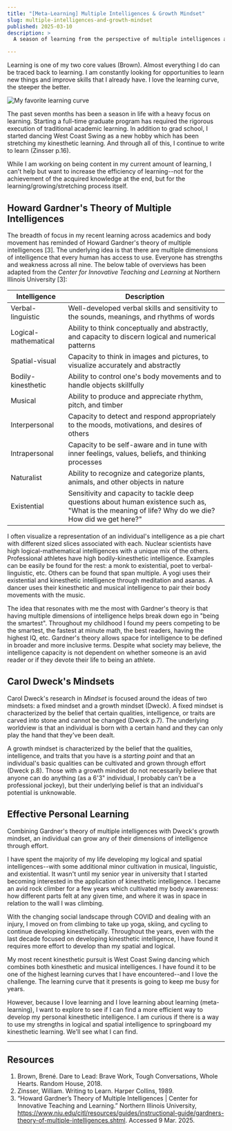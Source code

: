 ```yaml
---
title: "[Meta-Learning] Multiple Intelligences & Growth Mindset"
slug: multiple-intelligences-and-growth-mindset
published: 2025-03-10
description: >
  A season of learning from the perspective of multiple intelligences and meta-learning

---
```


Learning is one of my two core values (Brown). Almost everything I do can be traced back to
learning. I am constantly looking for opportunities to learn new things and improve skills that I
already have. I love the learning curve, the steeper the better.

![My favorite learning curve](/posts/0081/the-learning-curve.png)

The past seven months has been a season in life with a heavy focus on learning. Starting a full-time
graduate program has required the rigorous execution of traditional academic learning. In addition
to grad school, I started dancing West Coast Swing as a new hobby which has been stretching my
kinesthetic learning. And through all of this, I continue to write to learn (Zinsser p.16).

While I am working on being content in my current amount of learning, I can't help but want to
increase the efficiency of learning--not for the achievement of the acquired knowledge at the end,
but for the learning/growing/stretching process itself.


## Howard Gardner's Theory of Multiple Intelligences

The breadth of focus in my recent learning across academics and body movement has reminded of Howard
Gardner's theory of multiple intelligences [3]. The underlying idea is that there are multiple
dimensions of intelligence that every human has access to use. Everyone has strengths and weakness
across all nine. The below table of overviews has been adapted from the _Center for Innovative
Teaching and Learning_ at Northern Illinois University [3]:

| Intelligence | Description |
| ------------ | ----------- |
| Verbal-linguistic | Well-developed verbal skills and sensitivity to the sounds, meanings, and rhythms of words |
| Logical-mathematical | Ability to think conceptually and abstractly, and capacity to discern logical and numerical patterns |
| Spatial-visual | Capacity to think in images and pictures, to visualize accurately and abstractly |
| Bodily-kinesthetic | Ability to control one's body movements and to handle objects skillfully |
| Musical | Ability to produce and appreciate rhythm, pitch, and timber |
| Interpersonal | Capacity to detect and respond appropriately to the moods, motivations, and desires of others |
| Intrapersonal | Capacity to be self-aware and in tune with inner feelings, values, beliefs, and thinking processes |
| Naturalist | Ability to recognize and categorize plants, animals, and other objects in nature |
| Existential | Sensitivity and capacity to tackle deep questions about human existence such as, "What is the meaning of life? Why do we die? How did we get here?" |

I often visualize a representation of an individual's intelligence as a pie chart with different
sized slices associated with each. Nuclear scientists have high logical-mathematical intelligences
with a unique mix of the others. Professional athletes have high bodily-kinesthetic intelligence.
Examples can be easily be found for the rest: a monk to existential, poet to verbal-linguistic, etc.
Others can be found that span multiple. A yogi uses their existential and kinesthetic intelligence
through meditation and asanas. A dancer uses their kinesthetic and musical intelligence to pair
their body movements with the music.

The idea that resonates with me the most with Gardner's theory is that having multiple dimensions of
intelligence helps break down ego in "being the smartest". Throughout my childhood I found my peers
competing to be the smartest, the fastest at minute math, the best readers, having the highest IQ,
etc. Gardner's theory allows space for intelligence to be defined in broader and more inclusive
terms. Despite what society may believe, the intelligence capacity is not dependent on whether
someone is an avid reader or if they devote their life to being an athlete.


## Carol Dweck's Mindsets

Carol Dweck's research in _Mindset_ is focused around the ideas of two mindsets: a fixed mindset and
a growth mindset (Dweck). A fixed mindset is characterized by the belief that certain qualities,
intelligence, or traits are carved into stone and cannot be changed (Dweck p.7). The underlying
worldview is that an individual is born with a certain hand and they can only play the hand that
they've been dealt.

A growth mindset is characterized by the belief that the qualities, intelligence, and traits that
you have is a _starting point_ and that an individual's basic qualities can be cultivated and grown
through effort (Dweck p.8). Those with a growth mindset do not necessarily believe that anyone can
do anything (as a 6'3" individual, I probably can't be a professional jockey), but their underlying
belief is that an individual's potential is unknowable.


## Effective Personal Learning

Combining Gardner's theory of multiple intelligences with Dweck's growth mindset, an individual can
grow any of their dimensions of intelligence through effort.

I have spent the majority of my life developing my logical and spatial intelligences--with some
additional minor cultivation in musical, linguistic, and existential. It wasn't until my senior year
in university that I started becoming interested in the application of kinesthetic intelligence. I
became an avid rock climber for a few years which cultivated my body awareness: how different parts
felt at any given time, and where it was in space in relation to the wall I was climbing.

With the changing social landscape through COVID and dealing with an injury, I moved on from
climbing to take up yoga, skiing, and cycling to continue developing kinesthetically. Throughout the
years, even with the last decade focused on developing kinesthetic intelligence, I have found it
requires more effort to develop than my spatial and logical.

My most recent kinesthetic pursuit is West Coast Swing dancing which combines both kinesthetic and
musical intelligences. I have found it to be one of the highest learning curves that I have
encountered--and I love the challenge. The learning curve that it presents is going to keep me busy
for years. 

However, because I love learning and I love learning about learning (meta-learning), I want to
explore to see if I can find a more efficient way to develop my personal kinesthetic intelligence. I
am curious if there is a way to use my strengths in logical and spatial intelligence to springboard
my kinesthetic learning. We'll see what I can find.

---

## Resources

1. Brown, Brené. Dare to Lead: Brave Work, Tough Conversations, Whole Hearts. Random House, 2018.
2. Zinsser, William. Writing to Learn. Harper Collins, 1989.
3. “Howard Gardner’s Theory of Multiple Intelligences | Center for Innovative Teaching and Learning.” Northern Illinois University, https://www.niu.edu/citl/resources/guides/instructional-guide/gardners-theory-of-multiple-intelligences.shtml. Accessed 9 Mar. 2025.

